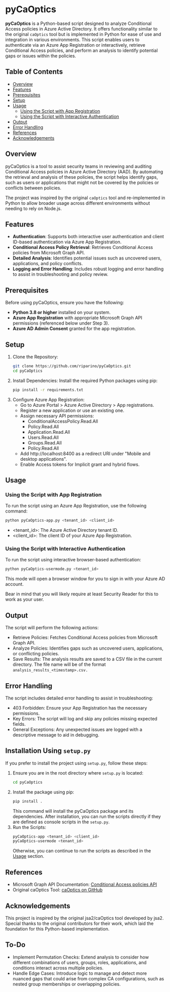 # pyCaOptics

**pyCaOptics** is a Python-based script designed to analyze Conditional Access policies in Azure Active Directory. It offers functionality similar to the original `caOptics` tool but is implemented in Python for ease of use and integration in various environments. This script enables users to authenticate via an Azure App Registration or interactively, retrieve Conditional Access policies, and perform an analysis to identify potential gaps or issues within the policies.

## Table of Contents
- [Overview](#overview)
- [Features](#features)
- [Prerequisites](#prerequisites)
- [Setup](#setup)
- [Usage](#usage)
  - [Using the Script with App Registration](#using-the-script-with-app-registration)
  - [Using the Script with Interactive Authentication](#using-the-script-with-interactive-authentication)
- [Output](#output)
- [Error Handling](#error-handling)
- [References](#references)
- [Acknowledgements](#acknowledgements)

## Overview
pyCaOptics is a tool to assist security teams in reviewing and auditing Conditional Access policies in Azure Active Directory (AAD). By automating the retrieval and analysis of these policies, the script helps identify gaps, such as users or applications that might not be covered by the policies or conflicts between policies. 

The project was inspired by the original `caOptics` tool and re-implemented in Python to allow broader usage across different environments without needing to rely on Node.js.

## Features
- **Authentication**: Supports both interactive user authentication and client ID-based authentication via Azure App Registration.
- **Conditional Access Policy Retrieval**: Retrieves Conditional Access policies from Microsoft Graph API.
- **Detailed Analysis**: Identifies potential issues such as uncovered users, applications, and policy conflicts.
- **Logging and Error Handling**: Includes robust logging and error handling to assist in troubleshooting and policy review.

## Prerequisites

Before using pyCaOptics, ensure you have the following:

- **Python 3.8 or higher** installed on your system.
- **Azure App Registration** with appropriate Microsoft Graph API permissions (referenced below under Step 3).
- **Azure AD Admin Consent** granted for the app registration.

## Setup

1. Clone the Repository:
   ```sh
   git clone https://github.com/riparino/pyCaOptics.git
   cd pyCaOptics
   ```
2. Install Dependencies: Install the required Python packages using pip:
   ```sh
   pip install -r requirements.txt
   ```
3. Configure Azure App Registration:
    - Go to Azure Portal > Azure Active Directory > App registrations.
    - Register a new application or use an existing one.
    - Assign necessary API permissions:
        - ConditionalAccessPolicy.Read.All
        - Policy.Read.All
        - Application.Read.All
        - Users.Read.All
        - Groups.Read.All
        - Policy.Read.All
    - Add http://localhost:8400 as a redirect URI under "Mobile and desktop applications".
    - Enable Access tokens for Implicit grant and hybrid flows.

## Usage
### Using the Script with App Registration
To run the script using an Azure App Registration, use the following command:
   ```sh
   python pyCaOptics-app.py <tenant_id> <client_id>
   ```
- <tenant_id>: The Azure Active Directory tenant ID.
- <client_id>: The client ID of your Azure App Registration.

### Using the Script with Interactive Authentication
To run the script using interactive browser-based authentication:
   ```sh
   python pyCaOptics-usermode.py <tenant_id>
   ```
This mode will open a browser window for you to sign in with your Azure AD account.

Bear in mind that you will likely require at least Security Reader for this to work as your user.

## Output
The script will perform the following actions:

- Retrieve Policies: Fetches Conditional Access policies from Microsoft Graph API.
- Analyze Policies: Identifies gaps such as uncovered users, applications, or conflicting policies.
- Save Results: The analysis results are saved to a CSV file in the current directory. The file name will be of the format `analysis_results_<timestamp>.csv.`

## Error Handling
The script includes detailed error handling to assist in troubleshooting:
- 403 Forbidden: Ensure your App Registration has the necessary permissions.
- Key Errors: The script will log and skip any policies missing expected fields.
- General Exceptions: Any unexpected issues are logged with a descriptive message to aid in debugging.

## Installation Using `setup.py`
If you prefer to install the project using `setup.py`, follow these steps:
1. Ensure you are in the root directory where `setup.py` is located:
   ```sh
   cd pyCaOptics
   ```
2. Install the package using pip:
   ```sh
   pip install .
   ```
   This command will install the pyCaOptics package and its dependencies. After installation, you can run the scripts directly if they are defined as console scripts in the `setup.py`.
3. Run the Scripts:
    ```sh
    pyCaOptics-app <tenant_id> <client_id>
    pyCaOptics-usermode <tenant_id>
    ```
    Otherwise, you can continue to run the scripts as described in the [Usage](#usage) section.

## References
- Microsoft Graph API Documentation: [Conditional Access policies API](https://docs.microsoft.com/en-us/graph/api/conditionalaccessroot-list-policies?view=graph-rest-1.0&tabs=http)
- Original caOptics Tool: [caOptics on GitHub](https://github.com/jsa2/caOptics)

## Acknowledgements
This project is inspired by the original jsa2/caOptics tool developed by jsa2. Special thanks to the original contributors for their work, which laid the foundation for this Python-based implementation.

## To-Do
- Implement Permutation Checks: Extend analysis to consider how different combinations of users, groups, roles, applications, and conditions interact across multiple policies.
- Handle Edge Cases: Introduce logic to manage and detect more nuanced gaps that could arise from complex CA configurations, such as nested group memberships or overlapping policies.
